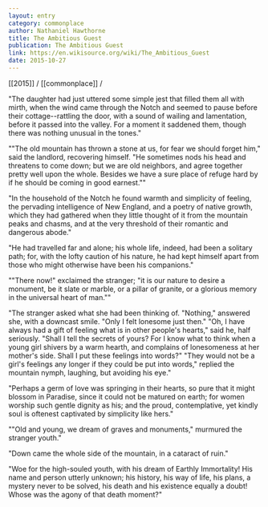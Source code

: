 ```yaml
---
layout: entry
category: commonplace
author: Nathaniel Hawthorne
title: The Ambitious Guest
publication: The Ambitious Guest
link: https://en.wikisource.org/wiki/The_Ambitious_Guest
date: 2015-10-27
---
```


[[2015]] / [[commonplace]] / 

"The daughter had just uttered some simple jest that filled them all with mirth, when the wind came through the Notch and seemed to pause before their cottage--rattling the door, with a sound of wailing and lamentation, before it passed into the valley. For a moment it saddened them, though there was nothing unusual in the tones."

""The old mountain has thrown a stone at us, for fear we should forget him," said the landlord, recovering himself. "He sometimes nods his head and threatens to come down; but we are old neighbors, and agree together pretty well upon the whole. Besides we have a sure place of refuge hard by if he should be coming in good earnest.""

"In the household of the Notch he found warmth and simplicity of feeling, the pervading intelligence of New England, and a poetry of native growth, which they had gathered when they little thought of it from the mountain peaks and chasms, and at the very threshold of their romantic and dangerous abode."

"He had travelled far and alone; his whole life, indeed, had been a solitary path; for, with the lofty caution of his nature, he had kept himself apart from those who might otherwise have been his companions."

""There now!" exclaimed the stranger; "it is our nature to desire a monument, be it slate or marble, or a pillar of granite, or a glorious memory in the universal heart of man.""

"The stranger asked what she had been thinking of. "Nothing," answered she, with a downcast smile. "Only I felt lonesome just then." "Oh, I have always had a gift of feeling what is in other people's hearts," said he, half seriously. "Shall I tell the secrets of yours? For I know what to think when a young girl shivers by a warm hearth, and complains of lonesomeness at her mother's side. Shall I put these feelings into words?" "They would not be a girl's feelings any longer if they could be put into words," replied the mountain nymph, laughing, but avoiding his eye."

"Perhaps a germ of love was springing in their hearts, so pure that it might blossom in Paradise, since it could not be matured on earth; for women worship such gentle dignity as his; and the proud, contemplative, yet kindly soul is oftenest captivated by simplicity like hers."

""Old and young, we dream of graves and monuments," murmured the stranger youth."

"Down came the whole side of the mountain, in a cataract of ruin."

"Woe for the high-souled youth, with his dream of Earthly Immortality! His name and person utterly unknown; his history, his way of life, his plans, a mystery never to be solved, his death and his existence equally a doubt! Whose was the agony of that death moment?"
